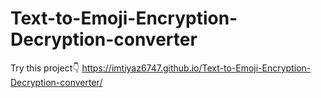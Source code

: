 # Text-to-Emoji-Encryption-Decryption-converter
Try this project👇
https://imtiyaz6747.github.io/Text-to-Emoji-Encryption-Decryption-converter/ 
